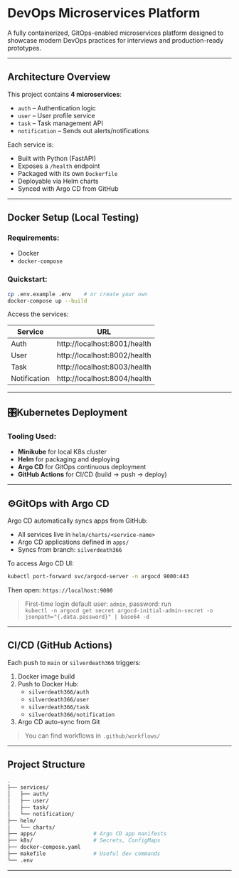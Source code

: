 #  DevOps Microservices Platform

A fully containerized, GitOps-enabled microservices platform designed to showcase modern DevOps practices for interviews and production-ready prototypes.

---

##  Architecture Overview

This project contains **4 microservices**:

- `auth` – Authentication logic
- `user` – User profile service
- `task` – Task management API
- `notification` – Sends out alerts/notifications

Each service is:

- Built with Python (FastAPI)
- Exposes a `/health` endpoint
- Packaged with its own `Dockerfile`
- Deployable via Helm charts
- Synced with Argo CD from GitHub

---

##  Docker Setup (Local Testing)

### Requirements:
- Docker
- `docker-compose`

### Quickstart:

```bash
cp .env.example .env    # or create your own
docker-compose up --build
```

Access the services:

| Service       | URL                   |
|---------------|------------------------|
| Auth          | http://localhost:8001/health |
| User          | http://localhost:8002/health |
| Task          | http://localhost:8003/health |
| Notification  | http://localhost:8004/health |

---

## 🎛️Kubernetes Deployment

### Tooling Used:

- **Minikube** for local K8s cluster
- **Helm** for packaging and deploying
- **Argo CD** for GitOps continuous deployment
- **GitHub Actions** for CI/CD (build → push → deploy)

---

## ⚙️GitOps with Argo CD

Argo CD automatically syncs apps from GitHub:

- All services live in `helm/charts/<service-name>`
- Argo CD applications defined in `apps/`
- Syncs from branch: `silverdeath366`

To access Argo CD UI:

```bash
kubectl port-forward svc/argocd-server -n argocd 9000:443
```

Then open: `https://localhost:9000`

> First-time login default user: `admin`, password: run  
> `kubectl -n argocd get secret argocd-initial-admin-secret -o jsonpath="{.data.password}" | base64 -d`

---

## CI/CD (GitHub Actions)

Each push to `main` or `silverdeath366` triggers:

1. Docker image build
2. Push to Docker Hub:
   - `silverdeath366/auth`
   - `silverdeath366/user`
   - `silverdeath366/task`
   - `silverdeath366/notification`
3. Argo CD auto-sync from Git

> You can find workflows in `.github/workflows/`

---

## Project Structure

```bash
.
├── services/
│   ├── auth/
│   ├── user/
│   ├── task/
│   └── notification/
├── helm/
│   └── charts/
├── apps/                  # Argo CD app manifests
├── k8s/                   # Secrets, ConfigMaps
├── docker-compose.yaml
├── makefile               # Useful dev commands
└── .env
```

---
